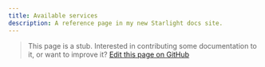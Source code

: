 ```yaml
---
title: Available services
description: A reference page in my new Starlight docs site.
---
```


> This page is a stub. Interested in contributing some documentation to it, or want to improve it? [Edit this page on GitHub](https://github.com/volarjs/docs/blob/main/src/content/docs/reference/services.mdx)
